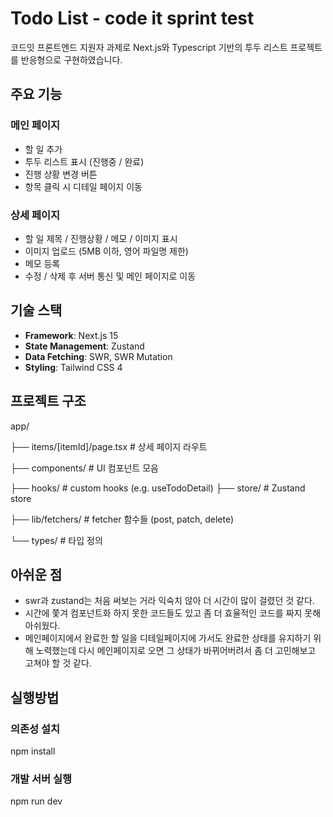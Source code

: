 # Todo List - code it sprint test

코드잇 프론트엔드 지원자 과제로 Next.js와 Typescript 기반의 투두 리스트 프로젝트를 반응형으로 구현하였습니다.

##  주요 기능

###  메인 페이지
- 할 일 추가
- 투두 리스트 표시 (진행중 / 완료)
- 진행 상황 변경 버튼
- 항목 클릭 시 디테일 페이지 이동

###  상세 페이지
- 할 일 제목 / 진행상황 / 메모 / 이미지 표시
- 이미지 업로드 (5MB 이하, 영어 파일명 제한)
- 메모 등록
- 수정 / 삭제 후 서버 통신 및 메인 페이지로 이동


## 기술 스택

- **Framework**: Next.js 15 
- **State Management**: Zustand
- **Data Fetching**: SWR, SWR Mutation
- **Styling**: Tailwind CSS 4

## 프로젝트 구조

app/

   ├── items/[itemId]/page.tsx # 상세 페이지 라우트

   ├── components/ # UI 컴포넌트 모음

   ├── hooks/ # custom hooks (e.g. useTodoDetail)
   ├── store/ # Zustand store

   ├── lib/fetchers/ # fetcher 함수들 (post, patch, delete)

   └── types/ # 타입 정의



## 아쉬운 점

* swr과 zustand는 처음 써보는 거라 익숙치 않아 더 시간이 많이 걸렸던 것 같다.
* 시간에 쫓겨 컴포넌트화 하지 못한 코드들도 있고 좀 더 효율적인 코드를 짜지 못해 아쉬웠다.
* 메인페이지에서 완료한 할 일을 디테일페이지에 가서도 완료한 상태를 유지하기 위해 노력했는데 다시 메인페이지로 오면 그 상태가 바뀌어버려서 좀 더 고민해보고 고쳐야 할 것 같다.



## 실행방법

### 의존성 설치
npm install

### 개발 서버 실행
npm run dev






